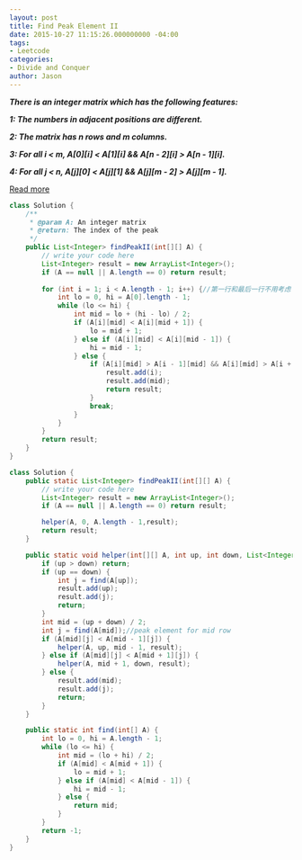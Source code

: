 ```yaml
---
layout: post
title: Find Peak Element II
date: 2015-10-27 11:15:26.000000000 -04:00
tags:
- Leetcode
categories:
- Divide and Conquer
author: Jason
---
```

<p><strong><em>There is an integer matrix which has the following features:</p>

1: The numbers in adjacent positions are different.</p>
2: The matrix has n rows and m columns.</p>
3: For all i &lt; m, A[0][i] &lt; A[1][i] &amp;&amp; A[n - 2][i] > A[n - 1][i].</p>
4: For all j &lt; n, A[j][0] &lt; A[j][1] &amp;&amp; A[j][m - 2] > A[j][m - 1].</em></strong></p>
<p><a href="http://courses.csail.mit.edu/6.006/spring11/lectures/lec02.pdf">Read more</a></p>

``` java
class Solution {
    /**
     * @param A: An integer matrix
     * @return: The index of the peak
     */
    public List<Integer> findPeakII(int[][] A) {
        // write your code here
        List<Integer> result = new ArrayList<Integer>();
        if (A == null || A.length == 0) return result;
        
        for (int i = 1; i < A.length - 1; i++) {//第一行和最后一行不用考虑
            int lo = 0, hi = A[0].length - 1;
            while (lo <= hi) {
                int mid = lo + (hi - lo) / 2;
                if (A[i][mid] < A[i][mid + 1]) {
                    lo = mid + 1;
                } else if (A[i][mid] < A[i][mid - 1]) {
                    hi = mid - 1;
                } else {
                    if (A[i][mid] > A[i - 1][mid] && A[i][mid] > A[i + 1][mid]) {
                        result.add(i);
                        result.add(mid);
                        return result;
                    }
                    break;
                }
            }
        }
        return result;
    }
}
```
``` java
class Solution {
    public static List<Integer> findPeakII(int[][] A) {
        // write your code here
        List<Integer> result = new ArrayList<Integer>();
        if (A == null || A.length == 0) return result;

        helper(A, 0, A.length - 1,result);
        return result;
    }

    public static void helper(int[][] A, int up, int down, List<Integer> result) {
        if (up > down) return;
        if (up == down) {
            int j = find(A[up]);
            result.add(up);
            result.add(j);
            return;
        }
        int mid = (up + down) / 2;
        int j = find(A[mid]);//peak element for mid row
        if (A[mid][j] < A[mid - 1][j]) {
            helper(A, up, mid - 1, result);
        } else if (A[mid][j] < A[mid + 1][j]) {
            helper(A, mid + 1, down, result);
        } else {
            result.add(mid);
            result.add(j);
            return;
        }
    }

    public static int find(int[] A) {
        int lo = 0, hi = A.length - 1;
        while (lo <= hi) {
            int mid = (lo + hi) / 2;
            if (A[mid] < A[mid + 1]) {
                lo = mid + 1;
            } else if (A[mid] < A[mid - 1]) {
                hi = mid - 1;
            } else {
                return mid;
            }
        }
        return -1;
    }
}
```
